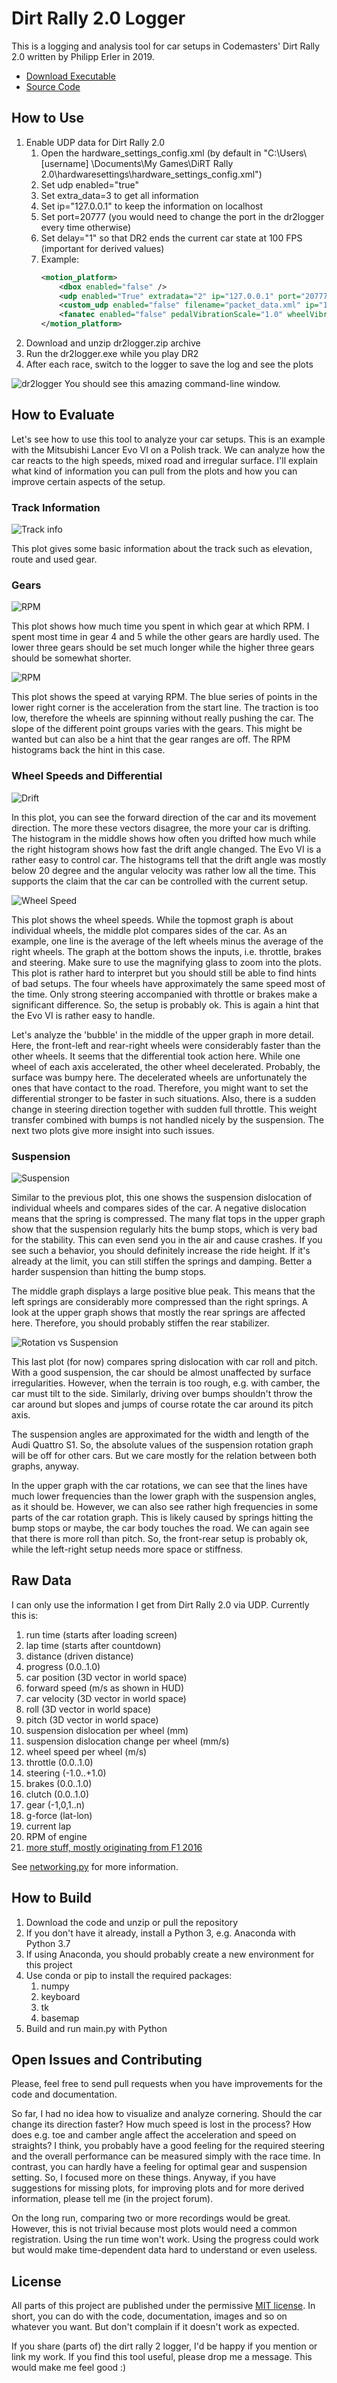 # Dirt Rally 2.0 Logger #

This is a logging and analysis tool for car setups in Codemasters' Dirt Rally 2.0 written by Philipp Erler in 2019.

- [Download Executable](https://philipperler.net/dr2logger_1_0/)
- [Source Code](https://github.com/ErlerPhilipp/dr2_logger)

## How to Use ##

1. Enable UDP data for Dirt Rally 2.0
    1. Open the hardware_settings_config.xml (by default in "C:\Users\ [username] \Documents\My Games\DiRT Rally 2.0\hardwaresettings\hardware_settings_config.xml")
    1. Set udp enabled="true"
    1. Set extra_data=3 to get all information
    1. Set ip="127.0.0.1" to keep the information on localhost
    1. Set port=20777 (you would need to change the port in the dr2logger every time otherwise)
    1. Set delay="1" so that DR2 ends the current car state at 100 FPS (important for derived values)
    1. Example:
        ```xml
        <motion_platform>
            <dbox enabled="false" />
            <udp enabled="True" extradata="2" ip="127.0.0.1" port="20777" delay="1" />
            <custom_udp enabled="false" filename="packet_data.xml" ip="127.0.0.1" port="20777" delay="1" />
            <fanatec enabled="false" pedalVibrationScale="1.0" wheelVibrationScale="1.0" ledTrueForGearsFalseForSpeed="true" />
        </motion_platform>
        ```
1. Download and unzip dr2logger.zip archive
1. Run the dr2logger.exe while you play DR2
1. After each race, switch to the logger to save the log and see the plots

![dr2logger](img/dr2logger.png)
You should see this amazing command-line window.

## How to Evaluate ##

Let's see how to use this tool to analyze your car setups. This is an example with the Mitsubishi Lancer Evo VI on a Polish track. We can analyze how the car reacts to the high speeds, mixed road and irregular surface. I'll explain what kind of information you can pull from the plots and how you can improve certain aspects of the setup.

### Track Information ###

![Track info](img/track.png)

This plot gives some basic information about the track such as elevation, route and used gear.

### Gears ###

![RPM](img/rpm.png)

This plot shows how much time you spent in which gear at which RPM. I spent most time in gear 4 and 5 while the other gears are hardly used. The lower three gears should be set much longer while the higher three gears should be somewhat shorter.

![RPM](img/speed_rpm.png)

This plot shows the speed at varying RPM. The blue series of points in the lower right corner is the acceleration from the start line. The traction is too low, therefore the wheels are spinning without really pushing the car. The slope of the different point groups varies with the gears. This might be wanted but can also be a hint that the gear ranges are off. The RPM histograms back the hint in this case.

### Wheel Speeds and Differential ###

![Drift](img/drift.png)

In this plot, you can see the forward direction of the car and its movement direction. The more these vectors disagree, the more your car is drifting. The histogram in the middle shows how often you drifted how much while the right histogram shows how fast the drift angle changed. The Evo VI is a rather easy to control car. The histograms tell that the drift angle was mostly below 20 degree and the angular velocity was rather low all the time. This supports the claim that the car can be controlled with the current setup. 

![Wheel Speed](img/wheel_speed.png)

This plot shows the wheel speeds. While the topmost graph is about individual wheels, the middle plot compares sides of the car. As an example, one line is the average of the left wheels minus the average of the right wheels. The graph at the bottom shows the inputs, i.e. throttle, brakes and steering. Make sure to use the magnifying glass to zoom into the plots. This plot is rather hard to interpret but you should still be able to find hints of bad setups. The four wheels have approximately the same speed most of the time. Only strong steering accompanied with throttle or brakes make a significant difference. So, the setup is probably ok. This is again a hint that the Evo VI is rather easy to handle. 

Let's analyze the 'bubble' in the middle of the upper graph in more detail. Here, the front-left and rear-right wheels were considerably faster than the other wheels. It seems that the differential took action here. While one wheel of each axis accelerated, the other wheel decelerated. Probably, the surface was bumpy here. The decelerated wheels are unfortunately the ones that have contact to the road. Therefore, you might want to set the differential stronger to be faster in such situations. Also, there is a sudden change in steering direction together with sudden full throttle. This weight transfer combined with bumps is not handled nicely by the suspension. The next two plots give more insight into such issues.

### Suspension ###

![Suspension](img/suspension.png)

Similar to the previous plot, this one shows the suspension dislocation of individual wheels and compares sides of the car. A negative dislocation means that the spring is compressed. The many flat tops in the upper graph show that the suspension regularly hits the bump stops, which is very bad for the stability. This can even send you in the air and cause crashes. If you see such a behavior, you should definitely increase the ride height. If it's already at the limit, you can still stiffen the springs and damping. Better a harder suspension than hitting the bump stops.

The middle graph displays a large positive blue peak. This means that the left springs are considerably more compressed than the right springs. A look at the upper graph shows that mostly the rear springs are affected here. Therefore, you should probably stiffen the rear stabilizer.

![Rotation vs Suspension](img/rot_vs_susp.png)

This last plot (for now) compares spring dislocation with car roll and pitch. With a good suspension, the car should be almost unaffected by surface irregularities. However, when the terrain is too rough, e.g. with camber, the car must tilt to the side. Similarly, driving over bumps shouldn't throw the car around but slopes and jumps of course rotate the car around its pitch axis.

The suspension angles are approximated for the width and length of the Audi Quattro S1. So, the absolute values of the suspension rotation graph will be off for other cars. But we care mostly for the relation between both graphs, anyway.

In the upper graph with the car rotations, we can see that the lines have much lower frequencies than the lower graph with the suspension angles, as it should be. However, we can also see rather high frequencies in some parts of the car rotation graph. This is likely caused by springs hitting the bump stops or maybe, the car body touches the road. We can again see that there is more roll than pitch. So, the front-rear setup is probably ok, while the left-right setup needs more space or stiffness.

## Raw Data ##

I can only use the information I get from Dirt Rally 2.0 via UDP. Currently this is:

1. run time (starts after loading screen)
1. lap time (starts after countdown)
1. distance (driven distance)
1. progress (0.0..1.0)
1. car position (3D vector in world space)
1. forward speed (m/s as shown in HUD)
1. car velocity (3D vector in world space)
1. roll (3D vector in world space)
1. pitch (3D vector in world space)
1. suspension dislocation per wheel (mm)
1. suspension dislocation change per wheel (mm/s)
1. wheel speed per wheel (m/s)
1. throttle (0.0..1.0)
1. steering (-1.0..+1.0)
1. brakes (0.0..1.0)
1. clutch (0.0..1.0)
1. gear (-1,0,1..n)
1. g-force (lat-lon)
1. current lap
1. RPM of engine
1. [more stuff, mostly originating from F1 2016](https://docs.google.com/spreadsheets/d/1eA518KHFowYw7tSMa-NxIFYpiWe5JXgVVQ_IMs7BVW0/edit?usp=drivesdk)

See [networking.py](./networking.py) for more information.

## How to Build ##

1. Download the code and unzip or pull the repository
1. If you don't have it already, install a Python 3, e.g. Anaconda with Python 3.7
1. If using Anaconda, you should probably create a new environment for this project
1. Use conda or pip to install the required packages:
    1. numpy
    1. keyboard
    1. tk
    1. basemap
1. Build and run main.py with Python

## Open Issues and Contributing ##

Please, feel free to send pull requests when you have improvements for the code and documentation.

So far, I had no idea how to visualize and analyze cornering. Should the car change its direction faster? How much speed is lost in the process? How does e.g. toe and camber angle affect the acceleration and speed on straights? I think, you probably have a good feeling for the required steering and the overall performance can be measured simply with the race time. In contrast, you can hardly have a feeling for optimal gear and suspension setting. So, I focused more on these things. Anyway, if you have suggestions for missing plots, for improving plots and for more derived information, please tell me (in the project forum).

On the long run, comparing two or more recordings would be great. However, this is not trivial because most plots would need a common registration. Using the run time won't work. Using the progress could work but would make time-dependent data hard to understand or even useless.

## License ##

All parts of this project are published under the permissive [MIT license](./LICENSE). In short, you can do with the code, documentation, images and so on whatever you want. But don't complain if it doesn't work as expected.

If you share (parts of) the dirt rally 2 logger, I'd be happy if you mention or link my work. If you find this tool useful, please drop me a message. This would make me feel good :)
